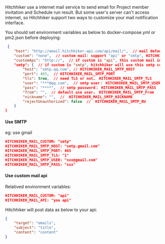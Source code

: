 Hitchhiker use a internet mail service to send email for Project member invitation and Schedule run result. But some user's server can't access internet, so Hitchhiker support two ways to customize your mail notification interface.

You should set environment variables as below to docker-compose.yml or pm2.json before deploying:

```json
 {
    "host": "http://email.hitchhiker-api.com/api/mail/",  // mail default interface
    "custom": "none",  // custom mail: support "api" or "smtp", HITCHHIKER_MAIL_CUSTOM
    "customApi": "http://",  // if custom is "api", this custom mail interface will be available, Hitchhiker will post {target, subject, content} to this interface  HITCHHIKER_MAIL_API
    "smtp": {  // if custom is "smtp", hitchhiker will use this smtp config, Note: some company use its internal mail host without user and pass, this config MUST empty user and pass too.
        "host": "smtp.qq.com", // HITCHHIKER_MAIL_SMTP_HOST
        "port": 465,  // HITCHHIKER_MAIL_SMTP_PORT
        "tls": true,  // need TLS or not， HITCHHIKER_MAIL_SMTP_TLS
        "user": "***@qq.com",  // smtp user： HITCHHIKER_MAIL_SMTP_USER
        "pass": "****",  // smtp password： HITCHHIKER_MAIL_SMTP_PASS
        "from": "",  // default use user， HITCHHIKER_MAIL_SMTP_From
        "nickname": "",  //  HITCHHIKER_MAIL_SMTP_NICKNAME
        "rejectUnauthorized": false  //  HITCHHIKER_MAIL_SMTP_RU
    }
}
```

#### Use SMTP

eg: use gmail

```json
HITCHHIKER_MAIL_CUSTOM: "smtp"
HITCHHIKER_MAIL_SMTP_HOST: "smtp.gmail.com"
HITCHHIKER_MAIL_SMTP_PORT: 465
HITCHHIKER_MAIL_SMTP_TLS: "1"
HITCHHIKER_MAIL_SMTP_USER: "xxx@gmail.com"
HITCHHIKER_MAIL_SMTP_PASS: "xxx"
```

#### Use custom mail api

Relatived environment variables:

```json
HITCHHIKER_MAIL_CUSTOM: "api"
HITCHHIKER_MAIL_API: "you api"
```

Hitchhiker will post data as below to your api:
```json
{
    "target": "emails",
    "subject": "title", 
    "content": "content"
} 
```
